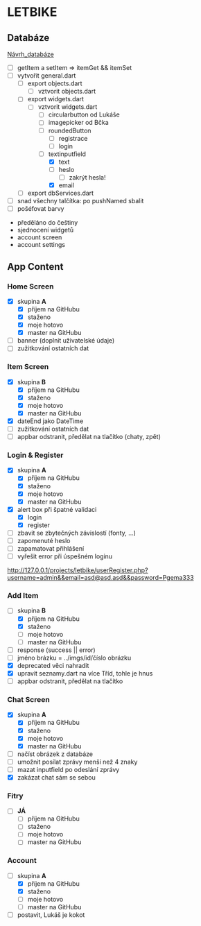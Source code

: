 # LETBIKE

## Databáze

[Návrh_databáze](https://dbdiagram.io/d/603a99cdfcdcb6230b21cb94)

- [ ] getItem a setItem => itemGet && itemSet
- [ ] vytvořit general.dart
    - [ ] export objects.dart
        - [ ] vztvorit objects.dart
    - [ ] export widgets.dart
        - [ ] vztvorit widgets.dart
            - [ ] circularbutton od Lukáše
            - [ ] imagepicker od Bčka
            - [ ] roundedButton
                - [ ] registrace
                - [ ] login
            - [ ] textinputfield
                - [x] text
                - [ ] heslo
                    - [ ] zakrýt hesla!
                - [x] email
    - [ ] export dbServices.dart
- [ ] snad všechny talčítka: po pushNamed sbalit
- [ ] pošéfovat barvy

* předěláno do češtiny
* sjednocení widgetů
* account screen
* account settings

## App Content

### Home Screen

- [x] skupina __A__
    - [x] příjem na GitHubu
    - [x] staženo
    - [x] moje hotovo
    - [x] master na GitHubu
- [ ] banner (doplnit uživatelské údaje)
- [ ] zužitkování ostatních dat

### Item Screen

- [x] skupina __B__
    - [x] příjem na GitHubu
    - [x] staženo
    - [x] moje hotovo
    - [x] master na GitHubu
- [x] dateEnd jako DateTime
- [ ] zužitkování ostatních dat
- [ ] appbar odstranit, předělat na tlačítko (chaty, zpět)

### Login & Register

- [x] skupina __A__
    - [x] příjem na GitHubu
    - [x] staženo
    - [x] moje hotovo
    - [x] master na GitHubu
- [x] alert box při špatné validaci
    - [x] login
    - [x] register
- [ ] zbavit se zbytečných závislostí (fonty, ...)
- [ ] zapomenuté heslo
- [ ] zapamatovat přihlášení
- [ ] vyřešit error při úspešném loginu

http://127.0.0.1/projects/letbike/userRegister.php?username=admin&&email=asd@asd.asd&&password=Pgema333

### Add Item

- [ ] skupina __B__
    - [x] příjem na GitHubu
    - [x] staženo
    - [ ] moje hotovo
    - [ ] master na GitHubu
- [ ] response (success || error)
- [ ] jméno brázku = ../imgs/id/číslo obrázku
- [x] deprecated věci nahradit
- [x] upravit seznamy.dart na více Tříd, tohle je hnus
- [ ] appbar odstranit, předělat na tlačítko

### Chat Screen

- [x] skupina __A__
    - [x] příjem na GitHubu
    - [x] staženo
    - [x] moje hotovo
    - [x] master na GitHubu
- [ ] načíst obrázek z databáze
- [ ] umožnit posílat zprávy menší než 4 znaky
- [ ] mazat inputfield po odeslání zprávy
- [x] zakázat chat sám se sebou

### Fitry

- [ ] __JÁ__
    - [ ] příjem na GitHubu
    - [ ] staženo
    - [ ] moje hotovo
    - [ ] master na GitHubu

### Account

- [ ] skupina __A__
    - [x] příjem na GitHubu
    - [x] staženo
    - [ ] moje hotovo
    - [ ] master na GitHubu
- [ ] postavit, Lukáš je kokot